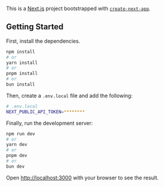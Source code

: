This is a [Next.js](https://nextjs.org/) project bootstrapped with [`create-next-app`](https://github.com/vercel/next.js/tree/canary/packages/create-next-app).

## Getting Started

First, install the dependencies.

```bash
npm install
# or
yarn install
# or
pnpm install
# or
bun install
```

Then, create a `.env.local` file and add the following:

```bash
# .env.local
NEXT_PUBLIC_API_TOKEN=********
```

Finally, run the development server:

```bash
npm run dev
# or
yarn dev
# or
pnpm dev
# or
bun dev
```

Open [http://localhost:3000](http://localhost:3000) with your browser to see the result.
